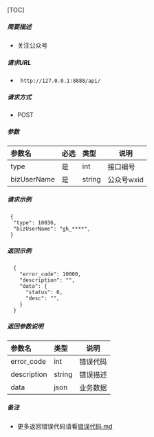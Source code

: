 

[TOC]
    
##### 简要描述

- 关注公众号

##### 请求URL
- ` http://127.0.0.1:8888/api/`
  
##### 请求方式
- POST 

##### 参数

| 参数名         | 必选 | 类型     | 说明      |   
|:------------|:---|:-------|---------|   
| type        | 是  | int    | 接口编号    |   
| bizUserName | 是  | string | 公众号wxid |   

##### 请求示例

```
 {
  "type": 10036,
  "bizUserName": "gh_****",
 } 
```

##### 返回示例 

``` 
  {
    "error_code": 10000,
    "description": "",
    "data": {
      "status": 0,
      "desc": "",
    }
  }
```

##### 返回参数说明 

| 参数名         | 类型     | 说明   |   
|:------------|:-------|------|   
| error_code  | int    | 错误代码 |   
| description | string | 错误描述 |   
| data        | json   | 业务数据 |   

##### 备注 

- 更多返回错误代码请看[错误代码.md](../错误代码.md)






